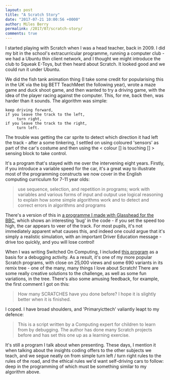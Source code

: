 ```yaml
---
layout: post
title: "A Scratch Story"
date: "2017-07-21 10:00:56 +0000"
author: Miles Berry
permalink: /2017/07/scratch-story/
comments: true
---
```


I started playing with Scratch when I was a head teacher, back in 2009. I did my bit in the school's extracurricular programme, running a computer club - we had a Ubuntu thin client network, and I thought we might introduce the club to Squeak E-Toys, but then heard about Scratch. It looked good and we could run it under Ubuntu.

We did the fish tank animation thing (I take some credit for popularising this in the UK via the big BETT TeachMeet the following year), wrote a maze game and duck shoot game, and then wanted to try a driving game, with the idea of the player racing against the computer. This, for me, back then, was harder than it sounds. The algorithm was simple:

    keep driving forward,
    if you leave the track to the left,
         turn right,
    if you leave the track to the right,
         turn left.

The trouble was getting the car sprite to detect which direction it had left the track - after a some tinkering, I settled on using coloured 'sensors' as part of the car's costume and then using the < colour [] is touching [] > sensing block to take control.

It's a program that's stayed with me over the intervening eight years. Firstly, if you introduce a variable speed for the car, it's a great way to illustrate most of the programming constructs we now cover in the English computing curriculum for 7-11 year olds:

>use sequence, selection, and repetition in programs; work with variables and various forms of input and output
> use logical reasoning to explain how some simple algorithms work and to detect and correct errors in algorithms and programs

There's a version of this in [a programme I made with Glasshead for the BBC](http://www.bbc.co.uk/programmes/p016j4g5), which shows an interesting 'bug' in the code - if you set the speed too high, the car appears to veer of the track. For most pupils, it's not immediately apparent what causes this, and indeed one could argue that it's simply a realistic simulation, with an important Driver Education message - drive too quickly, and you will lose control!

When I was writing Switched On Computing, I included [this program](https://scratch.mit.edu/projects/11932304/) as a basis for a debugging activity. As a result, it's one of my more popular Scratch programs, with close on 25,000 views and some 690 variants in its remix tree - one of the many, many things I love about Scratch! There are some really creative solutions to the challenge, as well as some fun variations, in the tree. There's also some amusing feedback, for example, the first comment I got on this:

>How many SCRATCHES have you done before? I hope it is slightly better when it is finished.

I coped. I have broad shoulders, and 'Primaryicttech' valiantly leapt to my defence:

>This is a script written by a Computing expert for children to learn from by debugging. The author has done many Scratch projects before and has set this one up as a learning exercise.

It's still a program I talk about when presenting. These days, I mention it when talking about the insights coding offers to the other subjects we teach, and we segue neatly on from simple turn left / turn right rules to the rules of the road, and the ethical rules we'd want self-driving cars to follow: deep in the programming of which must be something similar to my algorithm above.
